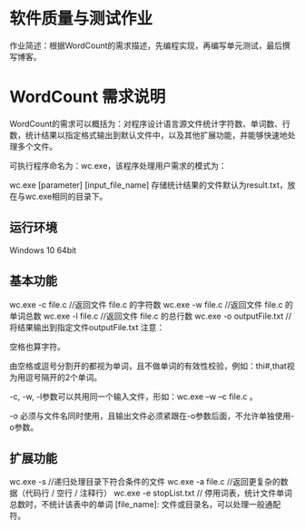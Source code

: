 # 软件质量与测试作业

作业简述：根据WordCount的需求描述，先编程实现，再编写单元测试，最后撰写博客。
 
# WordCount 需求说明
WordCount的需求可以概括为：对程序设计语言源文件统计字符数、单词数、行数，统计结果以指定格式输出到默认文件中，以及其他扩展功能，并能够快速地处理多个文件。

可执行程序命名为：wc.exe，该程序处理用户需求的模式为：

wc.exe [parameter] [input_file_name]
存储统计结果的文件默认为result.txt，放在与wc.exe相同的目录下。

## 运行环境
Windows 10 64bit

## 基本功能
wc.exe -c file.c     //返回文件 file.c 的字符数
wc.exe -w file.c     //返回文件 file.c 的单词总数
wc.exe -l file.c     //返回文件 file.c 的总行数
wc.exe -o outputFile.txt     //将结果输出到指定文件outputFile.txt
注意：

空格也算字符。

由空格或逗号分割开的都视为单词，且不做单词的有效性校验，例如：thi#,that视为用逗号隔开的2个单词。

-c, -w, -l参数可以共用同一个输入文件，形如：wc.exe –w –c file.c 。

-o 必须与文件名同时使用，且输出文件必须紧跟在-o参数后面，不允许单独使用-o参数。 

## 扩展功能
wc.exe -s            //递归处理目录下符合条件的文件
wc.exe -a file.c     //返回更复杂的数据（代码行 / 空行 / 注释行）
wc.exe -e stopList.txt  // 停用词表，统计文件单词总数时，不统计该表中的单词
[file_name]: 文件或目录名，可以处理一般通配符。
